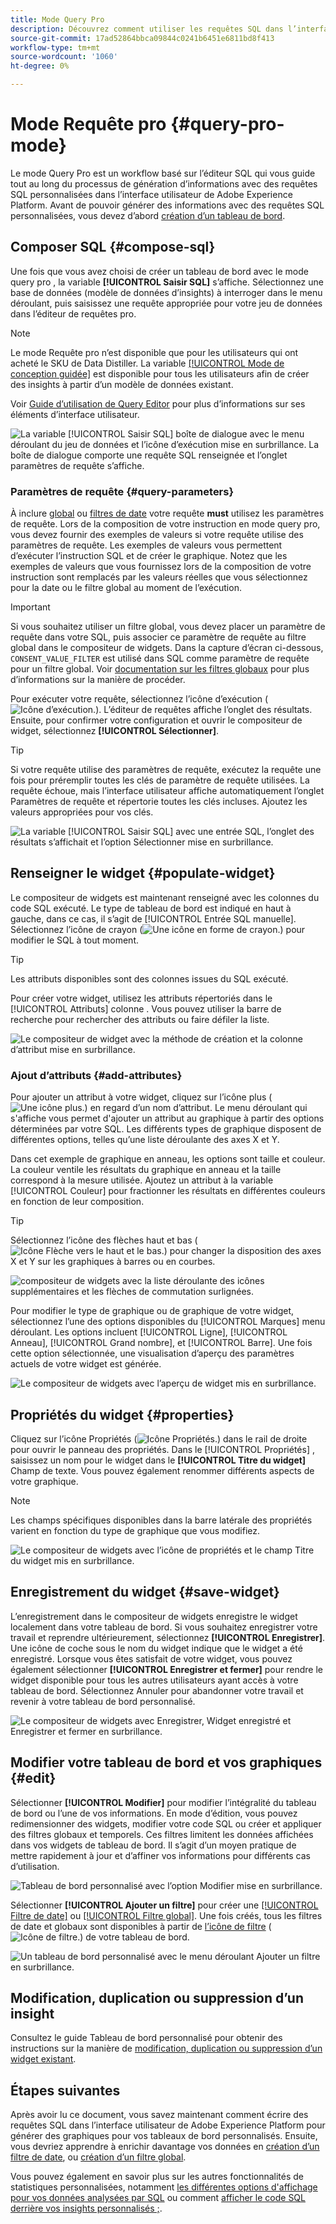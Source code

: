 ```yaml
---
title: Mode Query Pro
description: Découvrez comment utiliser les requêtes SQL dans l’interface utilisateur de Adobe Experience Platform pour générer des graphiques pour vos tableaux de bord personnalisés.
source-git-commit: 17ad52864bbca09844c0241b6451e6811bd8f413
workflow-type: tm+mt
source-wordcount: '1060'
ht-degree: 0%

---
```


# Mode Requête pro {#query-pro-mode}

Le mode Query Pro est un workflow basé sur l’éditeur SQL qui vous guide tout au long du processus de génération d’informations avec des requêtes SQL personnalisées dans l’interface utilisateur de Adobe Experience Platform. Avant de pouvoir générer des informations avec des requêtes SQL personnalisées, vous devez d’abord [création d’un tableau de bord](./overview.md#create-custom-dashboard).

## Composer SQL {#compose-sql}

Une fois que vous avez choisi de créer un tableau de bord avec le mode query pro , la variable **[!UICONTROL Saisir SQL]** s’affiche. Sélectionnez une base de données (modèle de données d’insights) à interroger dans le menu déroulant, puis saisissez une requête appropriée pour votre jeu de données dans l’éditeur de requêtes pro.

>[!NOTE]
>
>Le mode Requête pro n’est disponible que pour les utilisateurs qui ont acheté le SKU de Data Distiller. La variable [[!UICONTROL Mode de conception guidée]](../../user-defined-dashboards.md) est disponible pour tous les utilisateurs afin de créer des insights à partir d’un modèle de données existant.

Voir [Guide d’utilisation de Query Editor](../../../query-service/ui/user-guide.md#query-authoring) pour plus d’informations sur ses éléments d’interface utilisateur.

![La variable [!UICONTROL Saisir SQL] boîte de dialogue avec le menu déroulant du jeu de données et l’icône d’exécution mise en surbrillance. La boîte de dialogue comporte une requête SQL renseignée et l’onglet paramètres de requête s’affiche.](../../images/customizable-insights/enter-sql-database-dropdown.png)

### Paramètres de requête {#query-parameters}

À inclure [global](./filters/global-filter.md) ou [filtres de date](./filters/date-filter.md) votre requête **must** utilisez les paramètres de requête. Lors de la composition de votre instruction en mode query pro, vous devez fournir des exemples de valeurs si votre requête utilise des paramètres de requête. Les exemples de valeurs vous permettent d’exécuter l’instruction SQL et de créer le graphique. Notez que les exemples de valeurs que vous fournissez lors de la composition de votre instruction sont remplacés par les valeurs réelles que vous sélectionnez pour la date ou le filtre global au moment de l’exécution.



>[!IMPORTANT]
>
>Si vous souhaitez utiliser un filtre global, vous devez placer un paramètre de requête dans votre SQL, puis associer ce paramètre de requête au filtre global dans le compositeur de widgets. Dans la capture d’écran ci-dessous, `CONSENT_VALUE_FILTER` est utilisé dans SQL comme paramètre de requête pour un filtre global. Voir [documentation sur les filtres globaux](./filters/global-filter.md#enable-global-filter) pour plus d’informations sur la manière de procéder.

Pour exécuter votre requête, sélectionnez l’icône d’exécution (![Icône d’exécution.](../../images/customizable-insights/run-icon.png)). L’éditeur de requêtes affiche l’onglet des résultats. Ensuite, pour confirmer votre configuration et ouvrir le compositeur de widget, sélectionnez **[!UICONTROL Sélectionner]**.

>[!TIP]
>
>Si votre requête utilise des paramètres de requête, exécutez la requête une fois pour préremplir toutes les clés de paramètre de requête utilisées. La requête échoue, mais l’interface utilisateur affiche automatiquement l’onglet Paramètres de requête et répertorie toutes les clés incluses. Ajoutez les valeurs appropriées pour vos clés.

![La variable [!UICONTROL Saisir SQL] avec une entrée SQL, l’onglet des résultats s’affichait et l’option Sélectionner mise en surbrillance.](../../images/customizable-insights/enter-sql-select.png)

## Renseigner le widget {#populate-widget}

Le compositeur de widgets est maintenant renseigné avec les colonnes du code SQL exécuté. Le type de tableau de bord est indiqué en haut à gauche, dans ce cas, il s’agit de [!UICONTROL Entrée SQL manuelle]. Sélectionnez l’icône de crayon (![Une icône en forme de crayon.](../../images/customizable-insights/edit-icon.png)) pour modifier le SQL à tout moment.

>[!TIP]
>
>Les attributs disponibles sont des colonnes issues du SQL exécuté.

Pour créer votre widget, utilisez les attributs répertoriés dans le [!UICONTROL Attributs] colonne . Vous pouvez utiliser la barre de recherche pour rechercher des attributs ou faire défiler la liste.

![Le compositeur de widget avec la méthode de création et la colonne d’attribut mise en surbrillance.](../../images/customizable-insights/creation-method-and-attribute-column.png)

### Ajout d’attributs {#add-attributes}

Pour ajouter un attribut à votre widget, cliquez sur l’icône plus (![Une icône plus.](../../images/customizable-insights/add-icon.png)) en regard d’un nom d’attribut. Le menu déroulant qui s&#39;affiche vous permet d&#39;ajouter un attribut au graphique à partir des options déterminées par votre SQL. Les différents types de graphique disposent de différentes options, telles qu’une liste déroulante des axes X et Y.

Dans cet exemple de graphique en anneau, les options sont taille et couleur. La couleur ventile les résultats du graphique en anneau et la taille correspond à la mesure utilisée. Ajoutez un attribut à la variable [!UICONTROL Couleur] pour fractionner les résultats en différentes couleurs en fonction de leur composition.

>[!TIP]
>
>Sélectionnez l’icône des flèches haut et bas (![Icône Flèche vers le haut et le bas.](../../images/customizable-insights/switch-axis-icon.png)) pour changer la disposition des axes X et Y sur les graphiques à barres ou en courbes.

![compositeur de widgets avec la liste déroulante des icônes supplémentaires et les flèches de commutation surlignées.](../../images/customizable-insights/add-icon-and-switch-arrows.png)

Pour modifier le type de graphique ou de graphique de votre widget, sélectionnez l’une des options disponibles du [!UICONTROL Marques] menu déroulant. Les options incluent [!UICONTROL Ligne], [!UICONTROL Anneau], [!UICONTROL Grand nombre], et [!UICONTROL Barre]. Une fois cette option sélectionnée, une visualisation d’aperçu des paramètres actuels de votre widget est générée.

![Le compositeur de widgets avec l’aperçu de widget mis en surbrillance.](../../images/customizable-insights/widget-preview.png)

## Propriétés du widget {#properties}

Cliquez sur l’icône Propriétés (![Icône Propriétés.](../../images/customizable-insights/properties-icon.png)) dans le rail de droite pour ouvrir le panneau des propriétés. Dans le [!UICONTROL Propriétés] , saisissez un nom pour le widget dans le **[!UICONTROL Titre du widget]** Champ de texte. Vous pouvez également renommer différents aspects de votre graphique.

>[!NOTE]
>
>Les champs spécifiques disponibles dans la barre latérale des propriétés varient en fonction du type de graphique que vous modifiez.

![Le compositeur de widgets avec l’icône de propriétés et le champ Titre du widget mis en surbrillance.](../../images/customizable-insights/widget-properties-title-text.png)

## Enregistrement du widget {#save-widget}

L’enregistrement dans le compositeur de widgets enregistre le widget localement dans votre tableau de bord. Si vous souhaitez enregistrer votre travail et reprendre ultérieurement, sélectionnez **[!UICONTROL Enregistrer]**. Une icône de coche sous le nom du widget indique que le widget a été enregistré. Lorsque vous êtes satisfait de votre widget, vous pouvez également sélectionner **[!UICONTROL Enregistrer et fermer]** pour rendre le widget disponible pour tous les autres utilisateurs ayant accès à votre tableau de bord. Sélectionnez Annuler pour abandonner votre travail et revenir à votre tableau de bord personnalisé.

![Le compositeur de widgets avec Enregistrer, Widget enregistré et Enregistrer et fermer en surbrillance.](../../images/customizable-insights/insight-saved.png)

## Modifier votre tableau de bord et vos graphiques {#edit}

Sélectionner **[!UICONTROL Modifier]** pour modifier l’intégralité du tableau de bord ou l’une de vos informations. En mode d’édition, vous pouvez redimensionner des widgets, modifier votre code SQL ou créer et appliquer des filtres globaux et temporels. Ces filtres limitent les données affichées dans vos widgets de tableau de bord. Il s’agit d’un moyen pratique de mettre rapidement à jour et d’affiner vos informations pour différents cas d’utilisation.

![Tableau de bord personnalisé avec l’option Modifier mise en surbrillance.](../../images/customizable-insights/edit-dashboard.png)

Sélectionner **[!UICONTROL Ajouter un filtre]** pour créer une [[!UICONTROL Filtre de date]](#create-date-filter) ou [[!UICONTROL Filtre global]](#create-global-filter). Une fois créés, tous les filtres de date et globaux sont disponibles à partir de [l’icône de filtre](#select-global-filter) (![Icône de filtre.](../../images/customizable-insights/filter.png)) de votre tableau de bord.

![Un tableau de bord personnalisé avec le menu déroulant Ajouter un filtre en surbrillance.](../../images/customizable-insights/add-filter.png)

## Modification, duplication ou suppression d’un insight

Consultez le guide Tableau de bord personnalisé pour obtenir des instructions sur la manière de [modification, duplication ou suppression d’un widget existant](../../user-defined-dashboards.md#duplicate).

## Étapes suivantes

Après avoir lu ce document, vous savez maintenant comment écrire des requêtes SQL dans l’interface utilisateur de Adobe Experience Platform pour générer des graphiques pour vos tableaux de bord personnalisés. Ensuite, vous devriez apprendre à enrichir davantage vos données en [création d’un filtre de date](./filters/date-filter.md), ou [création d’un filtre global](./filters/global-filter.md).

Vous pouvez également en savoir plus sur les autres fonctionnalités de statistiques personnalisées, notamment [les différentes options d&#39;affichage pour vos données analysées par SQL](./view-more.md) ou comment [afficher le code SQL derrière vos insights personnalisés ;](./view-sql.md).

